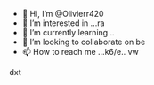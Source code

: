 - 👋 Hi, I’m @Olivierr420
- 👀 I’m interested in ...ra
- 🌱 I’m currently learning ..
- 💞️ I’m looking to collaborate on be
- 📫 How to reach me ...k6/e..
vw
<!--trtg
olivierr420/olivierr420 is a ✨ special ✨ repository becauswe its `README.md` (this file) appears on your GitHub profile.
You can click the Preview link to take a look at your changes.
--->dxt

